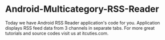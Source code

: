 Android-Multicategory-RSS-Reader
================================

Today we have Android RSS Reader application's code for you. Application displays RSS feed data from 3 channels in separate tabs. For more great tutorials and source codes visit us at itcuties.com.
